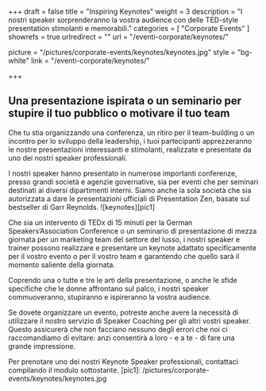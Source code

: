 +++
draft 		= false
title 		= "Inspiring Keynotes"
weight		= 3
description = "I nostri speaker sorprenderanno la vostra audience con delle TED-style presentation stimolanti e memorabili."
categories	= [ "Corporate Events" ]
showrefs	= true
urlredirect	= ""
url 			= "/eventi-corporate/keynotes/"

picture		= "/pictures/corporate-events/keynotes/keynotes.jpg"
style		= "bg-white"
link 		= "/eventi-corporate/keynotes/"

+++

## Una presentazione ispirata o un seminario per stupire il tuo pubblico o motivare il tuo team

Che tu stia organizzando una conferenza, un ritiro per il team-building o un incontro per lo sviluppo della leadership, i tuoi partecipanti apprezzeranno le nostre presentazioni interessanti e stimolanti, realizzate e presentate da uno dei nostri speaker professionali.  

I nostri speaker hanno presentato in numerose importanti conferenze, presso grandi società e agenzie governative, sia per eventi che per seminari destinati ai diversi dipartimenti interni. Siamo anche la sola società che sia autorizzata a dare le presentazioni ufficiali di Presentation Zen, basate sul bestseller di Garr Reynolds.
![keynotes][pic1]

Che sia un intervento di TEDx di 15 minuti per la German Speakers’Association Conference o un seminario di presentazione di mezza giornata per un marketing team del settore del lusso, i nostri speaker e trainer possono realizzare e presentare un keynote adattato specificamente per il vostro evento o per il vostro team e garantendo che quello sarà il momento saliente della giornata. 

Coprendo una o tutte e tre le arti della presentazione, o anche le sfide specifiche che le donne affrontano sul palco, i nostri speaker commuoveranno, stupiranno e ispireranno la vostra audience. 

Se dovete organizzare un evento, potreste anche avere la necessità di utilizzare il nostro servizio di Speaker Coaching per gli altri vostri speaker. Questo assicurerà che non facciano nessuno degli errori che noi ci raccomandiamo di evitare: anzi consentirà a loro - e a te - di fare una grande impressione.  

Per prenotare uno dei nostri Keynote Speaker professionali, contattaci compilando il modulo sottostante.
[pic1]: /pictures/corporate-events/keynotes/keynotes.jpg